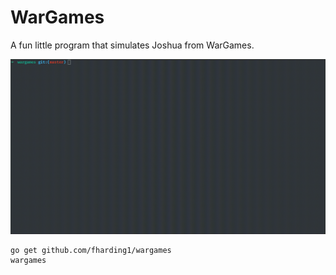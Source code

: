 # WarGames

A fun little program that simulates Joshua from WarGames.

![Recording](recording.gif)

```
go get github.com/fharding1/wargames
wargames
```
